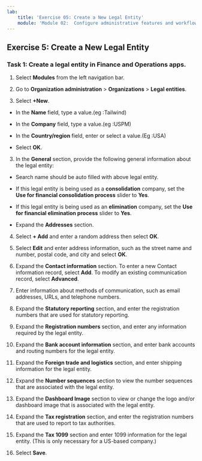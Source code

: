 ```yaml
---
lab:
    title: 'Exercise 05: Create a New Legal Entity'
    module: 'Module 02:  Configure administrative features and workflows'
---
```

## Exercise 5: Create a New Legal Entity

### Task 1: Create a legal entity in Finance and Operations apps.

1. Select **Modules** from the left navigation bar.

3. Go to **Organization administration** > **Organizations** > **Legal entities**.

2. Select **+New**.

- In the **Name** field, type a value.(eg :Tailwind)

- In the **Company** field, type a value.(eg :USPM)

- In the **Country/region** field, enter or select a value.(Eg :USA)

- Select **OK**.


3. In the **General** section, provide the following general information about the legal entity: 

- Search name should be auto filled with above legal entity.

- If this legal entity is being used as a **consolidation** company, set the **Use for financial consolidation process** slider to **Yes**.

- If this legal entity is being used as an **elimination** company, set the **Use for financial elimination process** slider to **Yes**.

- Expand the **Addresses** section.

4. Select **+ Add** and enter a random address then select **OK**.

5. Select **Edit** and enter address information, such as the street name and number, postal code, and city and select **OK**.

6. Expand the **Contact information** section. To enter a new Contact information record, select **Add**. To modify an existing communication record, select **Advanced**.

7. Enter information about methods of communication, such as email addresses, URLs, and telephone numbers.

8. Expand the **Statutory reporting** section, and enter the registration numbers that are used for statutory reporting.

9. Expand the **Registration numbers** section, and enter any information required by the legal entity.

10. Expand the **Bank account information** section, and enter bank accounts and routing numbers for the legal entity.

11. Expand the **Foreign trade and logistics** section, and enter shipping information for the legal entity.

12. Expand the **Number sequences** section to view the number sequences that are associated with the legal entity.

13. Expand the **Dashboard Image** section to view or change the logo and/or dashboard image that is associated with the legal entity.

14. Expand the **Tax registration** section, and enter the registration numbers that are used to report to tax authorities.

15. Expand the **Tax 1099** section and enter 1099 information for the legal entity. (This is only necessary for a US-based company.)

16. Select **Save**.
